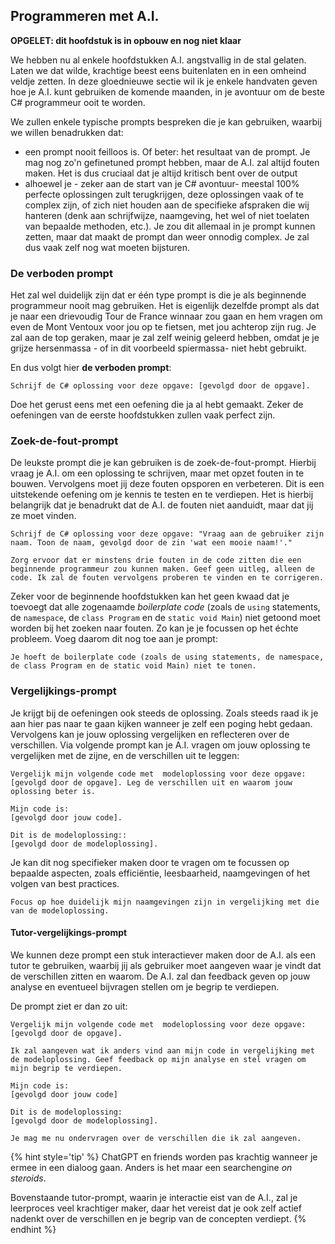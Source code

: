 ## Programmeren met A.I.

**OPGELET: dit hoofdstuk is in opbouw en nog niet klaar**

We hebben nu al enkele hoofdstukken A.I. angstvallig in de stal gelaten. Laten we dat wilde, krachtige beest eens buitenlaten en in een omheind veldje zetten. In deze gloednieuwe sectie wil ik je enkele handvaten geven hoe je A.I. kunt gebruiken de komende maanden, in je avontuur om de beste C# programmeur ooit te worden.

We zullen enkele typische prompts bespreken die je kan gebruiken, waarbij we willen benadrukken dat:

* een prompt nooit feilloos is. Of beter: het resultaat van de prompt. Je mag nog zo'n gefinetuned prompt hebben, maar de A.I. zal altijd fouten maken. Het is dus cruciaal dat je altijd kritisch bent over de output
* alhoewel je - zeker aan de start van je C# avontuur- meestal 100% perfecte oplossingen zult terugkrijgen, deze oplossingen vaak of te complex zijn, of zich niet houden aan de specifieke afspraken die wij hanteren (denk aan schrijfwijze, naamgeving, het wel of niet toelaten van bepaalde methoden, etc.). Je zou dit allemaal in je prompt kunnen zetten, maar dat maakt de prompt dan weer onnodig complex. Je zal dus vaak zelf nog wat moeten bijsturen. 

### De verboden prompt

Het zal wel duidelijk zijn dat er één type prompt is die je als beginnende programmeur nooit mag gebruiken. Het is eigenlijk dezelfde prompt als dat je naar een drievoudig Tour de France winnaar zou gaan en hem vragen om even de Mont Ventoux voor jou op te fietsen, met jou achterop zijn rug. Je zal aan de top geraken, maar je zal zelf weinig geleerd hebben, omdat je je grijze hersenmassa - of in dit voorbeeld spiermassa- niet hebt gebruikt.

En dus volgt hier **de verboden prompt**:

```text
Schrijf de C# oplossing voor deze opgave: [gevolgd door de opgave].
```

Doe het gerust eens met een oefening die ja al hebt gemaakt. Zeker de oefeningen van de eerste hoofdstukken zullen vaak perfect zijn. 

### Zoek-de-fout-prompt

De leukste prompt die je kan gebruiken is de zoek-de-fout-prompt. Hierbij vraag je A.I. om een oplossing te schrijven, maar met opzet fouten in te bouwen. Vervolgens moet jij deze fouten opsporen en verbeteren. Dit is een uitstekende oefening om je kennis te testen en te verdiepen. Het is hierbij belangrijk dat je benadrukt dat de A.I. de fouten niet aanduidt, maar dat jij ze moet vinden.

```text
Schrijf de C# oplossing voor deze opgave: "Vraag aan de gebruiker zijn naam. Toon de naam, gevolgd door de zin 'wat een mooie naam!'."

Zorg ervoor dat er minstens drie fouten in de code zitten die een beginnende programmeur zou kunnen maken. Geef geen uitleg, alleen de code. Ik zal de fouten vervolgens proberen te vinden en te corrigeren.
```

Zeker voor de beginnende hoofdstukken kan het geen kwaad dat je toevoegt dat alle zogenaamde *boilerplate code* (zoals de `using` statements, de `namespace`, de `class Program` en de `static void Main`) niet getoond moet worden bij het zoeken naar fouten. Zo kan je je focussen op het échte probleem. Voeg daarom dit nog toe aan je prompt:

```text
Je hoeft de boilerplate code (zoals de using statements, de namespace, de class Program en de static void Main) niet te tonen.
```

### Vergelijkings-prompt

Je krijgt bij de oefeningen ook steeds de oplossing. Zoals steeds raad ik je aan hier pas naar te gaan kijken wanneer je zelf een poging hebt gedaan. Vervolgens kan je jouw oplossing vergelijken en reflecteren over de verschillen. 
Via volgende prompt kan je A.I. vragen om jouw oplossing te vergelijken met de zijne, en de verschillen uit te leggen:

```text
Vergelijk mijn volgende code met  modeloplossing voor deze opgave: [gevolgd door de opgave]. Leg de verschillen uit en waarom jouw oplossing beter is.

Mijn code is:
[gevolgd door jouw code].

Dit is de modeloplossing::
[gevolgd door de modeloplossing].
```


Je kan dit nog specifieker maken door te vragen om te focussen op bepaalde aspecten, zoals efficiëntie, leesbaarheid, naamgevingen of het volgen van best practices.


```text
Focus op hoe duidelijk mijn naamgevingen zijn in vergelijking met die van de modeloplossing.
```

#### Tutor-vergelijkings-prompt

We kunnen deze prompt een stuk interactiever maken door de A.I. als een tutor te gebruiken, waarbij jij als gebruiker moet aangeven waar je vindt dat de verschillen zitten en waarom. De A.I. zal dan feedback geven op jouw analyse en eventueel bijvragen stellen om je begrip te verdiepen.

De prompt ziet er dan zo uit:
```text
Vergelijk mijn volgende code met  modeloplossing voor deze opgave: [gevolgd door de opgave]. 

Ik zal aangeven wat ik anders vind aan mijn code in vergelijking met de modeloplossing. Geef feedback op mijn analyse en stel vragen om mijn begrip te verdiepen.

Mijn code is:
[gevolgd door jouw code]

Dit is de modeloplossing:
[gevolgd door de modeloplossing].

Je mag me nu ondervragen over de verschillen die ik zal aangeven.
```

{% hint style='tip' %}
ChatGPT en friends worden pas krachtig wanneer je ermee in een dialoog gaan. Anders is het maar een searchengine *on steroids*.

Bovenstaande tutor-prompt, waarin je interactie eist van de A.I., zal je leerproces veel krachtiger maker, daar het vereist dat je ook zelf actief nadenkt over de verschillen en je begrip van de concepten verdiept.
{% endhint %}
 
 <!-- DUMPMCHATGPT 
 Een paar mogelijke formats die je telkens kan herhalen:

1. Reflectieve vraag

Laat studenten nadenken over waarom ze AI nu zouden mogen gebruiken.

"Hoe zou jij dit hoofdstuk uitleggen aan een AI? Welke termen moet je definiëren?"

"Welke fouten zou een AI waarschijnlijk maken als hij dit programmeerconcept uitlegt?"

2. Prompt-experiment

Geef een concrete promptopdracht.

"Vraag aan ChatGPT: 'Schrijf een programma in C# dat…' en vergelijk met je eigen code."

"Vraag: 'Leg in eenvoudige taal uit wat een loop doet' en controleer of de uitleg klopt met je kennis."



"Welke stijlregels of conventies zijn niet gevolgd?"

4. Vergelijkingsoefening

Studenten schrijven zelf een oplossing.

Daarna vragen ze AI om een oplossing.

Vergelijk: wat is beter, wat is slechter, wat is gewoon anders?

5. Creatief misbruik

Laat ze AI iets totaal fout vragen, en dan analyseren waarom dat gevaarlijk is.

"Vraag: 'Geef me één regel code die een hele applicatie kan maken.' Waarom is dat onmogelijk of misleidend?"

6. AI als tutor

"Stel een vraag die je niet goed begrijpt (over dit hoofdstuk) en kijk hoe AI antwoordt. Verbeter zelf het antwoord waar nodig."

"Gebruik AI als rubber duck: laat het stap voor stap meedenken, maar controleer elk detail."

7. Ethische insteek

Een korte reflectievraag: Wanneer is het nuttig/gevaarlijk om AI te gebruiken in plaats van zelf programmeren?
  -->